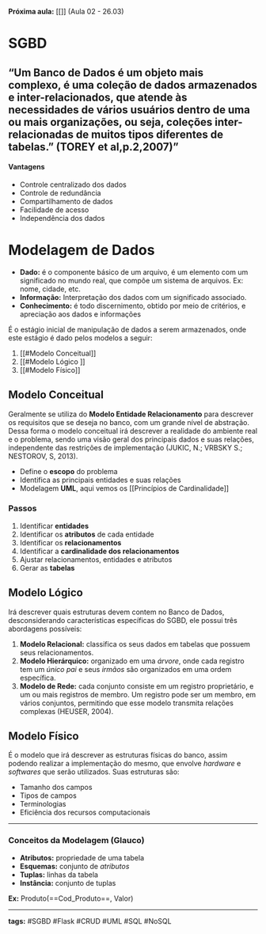 **Próxima aula:** [[]] (Aula 02 - 26.03)
# SGBD
“Um Banco de Dados é um objeto mais complexo, é uma coleção de dados armazenados e inter-relacionados, que atende às necessidades de vários usuários dentro de uma ou mais organizações, ou seja, coleções inter-relacionadas de muitos tipos diferentes de tabelas.” (TOREY et al,p.2,2007)”
--
#### Vantagens
- Controle centralizado dos dados
- Controle de redundância
- Compartilhamento de dados
- Facilidade de acesso
- Independência dos dados

# Modelagem de Dados
- **Dado:** é o componente básico de um arquivo, é um elemento com um significado no mundo real, que compõe um sistema de arquivos. Ex: nome, cidade, etc.
- **Informação:** Interpretação dos dados com um significado associado.
- **Conhecimento:** é todo discernimento, obtido por meio de critérios, e apreciação aos dados e informações

É o estágio inicial de manipulação de dados a serem armazenados, onde este estágio é dado pelos modelos a seguir:
1. [[#Modelo Conceitual]]
2. [[#Modelo Lógico ]]
3. [[#Modelo Físico]]

## Modelo Conceitual
Geralmente se utiliza do **Modelo Entidade Relacionamento** para descrever os requisitos que se deseja no banco, com um grande nível de abstração.
Dessa forma o modelo conceitual irá descrever a realidade do ambiente real e o problema, sendo uma visão geral dos principais dados e suas relações, independente das restrições de implementação (JUKIC, N.; VRBSKY S.; NESTOROV, S, 2013).

- Define o **escopo** do problema
- Identifica as principais entidades e suas relações
- Modelagem **UML**, aqui vemos os [[Princípios de Cardinalidade]]

### Passos
1. Identificar **entidades**
2. Identificar os **atributos** de cada entidade
3. Identificar os **relacionamentos**
4. Identificar a **cardinalidade dos relacionamentos**
5. Ajustar relacionamentos, entidades e atributos
6. Gerar as **tabelas**

## Modelo Lógico
Irá descrever quais estruturas devem contem no Banco de Dados, desconsiderando características específicas do SGBD, ele possui três abordagens possíveis:
1. **Modelo Relacional:** classifica os seus dados em tabelas que possuem seus relacionamentos.
2. **Modelo Hierárquico:** organizado em uma *árvore*, onde cada registro tem um *único pai* e seus *irmãos* são organizados em uma ordem específica.
3. **Modelo de Rede:** cada conjunto consiste em um registro proprietário, e um ou mais registros de membro. Um registro pode ser um membro, em vários conjuntos, permitindo que esse modelo transmita relações complexas (HEUSER, 2004).

## Modelo Físico
É o modelo que irá descrever as estruturas físicas do banco, assim podendo realizar a implementação do mesmo, que envolve *hardware* e *softwares* que serão utilizados. Suas estruturas são:
- Tamanho dos campos
- Tipos de campos
- Terminologias
- Eficiência dos recursos computacionais

---
### Conceitos da Modelagem (Glauco)
- **Atributos:** propriedade de uma tabela
- **Esquemas:** conjunto de *atributos*
- **Tuplas:** linhas da tabela
- **Instância:** conjunto de tuplas

**Ex:** Produto(==Cod_Produto==, Valor)

---
**tags:** #SGBD #Flask #CRUD #UML #SQL #NoSQL
